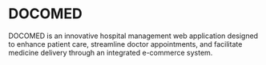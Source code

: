 # DOCOMED
DOCOMED is an innovative hospital management web application designed to enhance patient care, streamline doctor appointments, and facilitate medicine delivery through an integrated e-commerce system.
